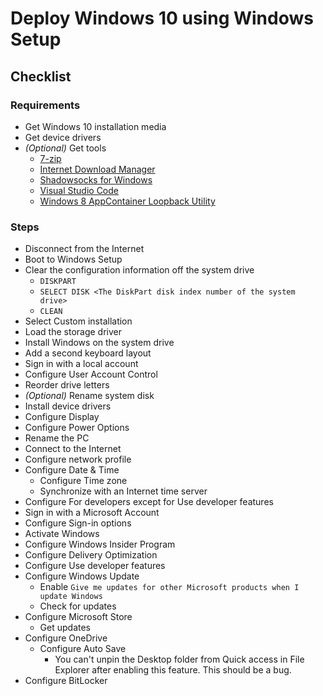 # Deploy Windows 10 using Windows Setup

## Checklist

### Requirements

- Get Windows 10 installation media
- Get device drivers
- _(Optional)_ Get tools
  - [7-zip](https://7-zip.org/)
  - [Internet Download Manager](https://www.internetdownloadmanager.com/)
  - [Shadowsocks for Windows](https://github.com/shadowsocks/shadowsocks-windows)
  - [Visual Studio Code](https://code.visualstudio.com/)
  - [Windows 8 AppContainer Loopback Utility](https://www.telerik.com/fiddler/add-ons)

### Steps

- Disconnect from the Internet
- Boot to Windows Setup
- Clear the configuration information off the system drive
  - `DISKPART`
  - `SELECT DISK <The DiskPart disk index number of the system drive>`
  - `CLEAN`
- Select Custom installation
- Load the storage driver
- Install Windows on the system drive
- Add a second keyboard layout
- Sign in with a local account
- Configure User Account Control
- Reorder drive letters
- _(Optional)_ Rename system disk
- Install device drivers
- Configure Display
- Configure Power Options
- Rename the PC
- Connect to the Internet
- Configure network profile
- Configure Date & Time
  - Configure Time zone
  - Synchronize with an Internet time server
- Configure For developers except for Use developer features
- Sign in with a Microsoft Account
- Configure Sign-in options
- Activate Windows
- Configure Windows Insider Program
- Configure Delivery Optimization
- Configure Use developer features
- Configure Windows Update
  - Enable `Give me updates for other Microsoft products when I update Windows`
  - Check for updates
- Configure Microsoft Store
  - Get updates
- Configure OneDrive
  - Configure Auto Save
    - You can't unpin the Desktop folder from Quick access in File Explorer after enabling this feature. This should be a bug.
- Configure BitLocker
